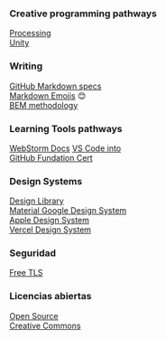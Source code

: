 ### __Creative programming pathways__
[Processing](https://processing.org/) <br>
[Unity](https://learn.unity.com/pathways)

### __Writing__
[GitHub Markdown specs](https://docs.github.com/en/get-started/writing-on-github/getting-started-with-writing-and-formatting-on-github/basic-writing-and-formatting-syntax) <br>
[Markdown Emojis](https://gist.github.com/rxaviers/7360908) :blush: <br>
[BEM methodology](https://en.bem.info/methodology/) <br>

### __Learning Tools pathways__
[WebStorm Docs](https://www.jetbrains.com/help/webstorm/meet-webstorm.html)
[VS Code into](https://code.visualstudio.com/docs/getstarted/introvideos#VSCode) <br>
[GitHub Fundation Cert](https://learn.microsoft.com/en-us/collections/o1njfe825p602p) <br>

### __Design Systems__
[Design Library](https://uiverse.io/) <br>
[Material Google Design System](https://m3.material.io/)<br>
[Apple Design System](https://developer.apple.com/design/)<br>
[Vercel Design System](https://basis.vercel.app/typography/) <br>

### __Seguridad__
[Free TLS](https://letsencrypt.org/es/)<br>

### __Licencias abiertas__
[Open Source](https://opensource.org/)<br>
[Creative Commons](https://creativecommons.org/)


